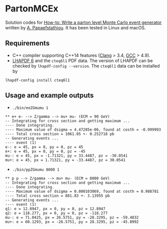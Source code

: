 # PartonMCEx

Solution codes for [How-to: Write a parton level Monte Carlo event generator](https://arxiv.org/abs/1412.4677) written by [A. Papaefstathiou](http://www.physik.uzh.ch/~andreasp/). It has been tested in Linux and macOS.

## Requirements

* C++ compiler supporting C++14 features ([Clang](http://clang.llvm.org/cxx_status.html) > 3.4, [GCC](https://gcc.gnu.org/projects/cxx-status.html) > 4.9).
* [LHAPDF 6](http://lhapdf.hepforge.org/) and the `cteq6l1` PDF data. The version of LHAPDF can be checked by `lhapdf-config --version`. The `cteq6l1` data can be installed by

``` shell
lhapdf-config install cteq6l1
```

## Usage and example outputs

* `./bin/eeZGmumu 1`

```
** e+ e- --> Z/gamma --> mu+ mu- (ECM = 90 GeV)
-- Integrating for cross section and getting maximum ...
---- Done integrating.
---- Maximum value of dsigma = 4.47285e-06, found at costh = -0.999993
---- Total cross section = 1061.05 +- 0.252718 pb
-- Generating events ...
---- event (1)
e-: e = 45, px = 0, py = 0, pz = 45
e+: e = 45, px = 0, py = 0, pz = -45
mu-: e = 45, px = -1.71321, py = 33.4487, pz = -30.0541
mu+: e = 45, px = 1.71321, py = -33.4487, pz = 30.0541
```

* `./bin/ppZGmumu 8000 1`

```
** p p --> Z/gamma --> mu+ mu- (ECM = 8000 GeV)
-- Integrating for cross section and getting maximum ...
---- Done integrating.
---- Maximum value of dsigma = 0.000103069, found at costh = 0.988781
---- Total cross section = 881.83 +- 3.13955 pb
-- Generating events ...
---- event (1)
q1: e = 12.8947, px = 0, py = 0, pz = 12.8947
q2: e = 118.277, px = 0, py = 0, pz = -118.277
mu-: e = 71.0425, px = 26.5751, py = -28.3295, pz = -59.4832
mu+: e = 60.1293, px = -26.5751, py = 28.3295, pz = -45.8992
```
